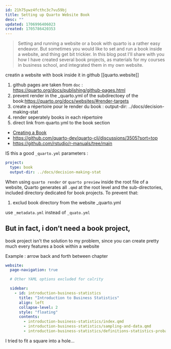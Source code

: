 ```yaml
---
id: 21h75ywz4fcthc3c7vu59bj
title: Setting up Quarto Website Book
desc: ""
updated: 1706996406023
created: 1705786420353
---
```


> Setting and running a website or a book with quarto is a rather easy endeavor. But sometimes you would like to set and run a book inside a website, and thing get bit trickier. In this blog post I'll share with you how I have created several book projects, as materials for my courses in business school, and integrated them in my own website.

creatin a website with book inside it in github
[[quarto.website]]

1. github pages are taken from `doc` : https://quarto.org/docs/publishing/github-pages.html
2. prevent render in the \_quarto.yml of the subdirectoey of the book:https://quarto.org/docs/websites/#render-targets
3. create a répertoire pour le render du book : output-dir: ../docs/decision-making-stat
4. render seperately books in each répertoire
5. direct link from quarto.yml to the book section

- [Creating a Book](https://quarto.org/docs/books/)
- https://github.com/quarto-dev/quarto-cli/discussions/3505?sort=top
- https://github.com/rstudio/r-manuals/tree/main

IS this a good `_quarto.yml` parameters :

```YAML
project:
  type: book
  output-dir: ../docs/decision-making-stat
```

When using `quarto render` or `quarto preview` inside the root file of a website, Quarto generates all `.qmd` at the root level and the sub-directories, included directory dedicated for book projects. To prevent that:

1. exclud book directory from the website \_quarto.yml

use `_metadata.yml` instead of `_quato.yml`

## But in fact, i don’t need a book project,

book project isn’t the solution to my problem, since you can create pretty much every features a book within a website

Example : arrow back and forth between chapter

```yaml
website:
  page-navigation: true

  # Other YAML options excluded for calrity

  sidebar:
    - id: introduction-business-statistics
      title: "Introduction to Business Statistics"
      align: left
      collapse-level: 2
      style: "floating"
      contents:
        - introduction-business-statistics/index.qmd
        - introduction-business-statistics/sampling-and-data.qmd
        - introduction-business-statistics/definitions-statistics-probability-key-terms.qmd
```

I tried to fit a square into a hole...
